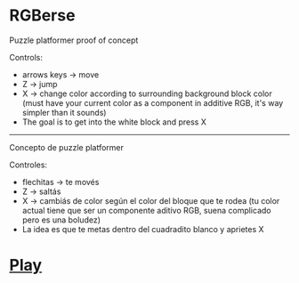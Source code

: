 # RGBerse
Puzzle platformer proof of concept

Controls: 

- arrows keys -> move
- Z -> jump
- X -> change color according to surrounding background block color (must have your current color as a component in additive RGB, it's way simpler than it sounds)
- The goal is to get into the white block and press X

------

Concepto de puzzle platformer

Controles: 

- flechitas -> te movés
- Z -> saltás
- X -> cambiás de color según el color del bloque que te rodea (tu color actual tiene que ser un componente aditivo RGB, suena complicado pero es una boludez)
- La idea es que te metas dentro del cuadradito blanco y aprietes X

# [Play](https://streq.github.io/RGBerse)
